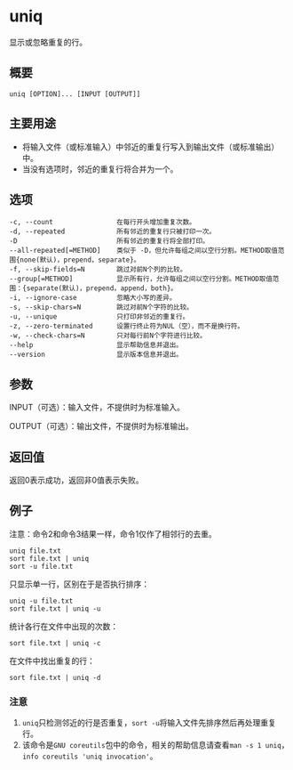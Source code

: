 # uniq

显示或忽略重复的行。

## 概要

```text
uniq [OPTION]... [INPUT [OUTPUT]]
```

## 主要用途

* 将输入文件（或标准输入）中邻近的重复行写入到输出文件（或标准输出）中。
* 当没有选项时，邻近的重复行将合并为一个。

## 选项

```text
-c, --count                在每行开头增加重复次数。
-d, --repeated             所有邻近的重复行只被打印一次。
-D                         所有邻近的重复行将全部打印。
--all-repeated[=METHOD]    类似于 -D，但允许每组之间以空行分割。METHOD取值范围{none(默认)，prepend，separate}。
-f, --skip-fields=N        跳过对前N个列的比较。
--group[=METHOD]           显示所有行，允许每组之间以空行分割。METHOD取值范围：{separate(默认)，prepend，append，both}。
-i, --ignore-case          忽略大小写的差异。
-s, --skip-chars=N         跳过对前N个字符的比较。
-u, --unique               只打印非邻近的重复行。
-z, --zero-terminated      设置行终止符为NUL（空），而不是换行符。
-w, --check-chars=N        只对每行前N个字符进行比较。
--help                     显示帮助信息并退出。
--version                  显示版本信息并退出。
```

## 参数

INPUT（可选）：输入文件，不提供时为标准输入。

OUTPUT（可选）：输出文件，不提供时为标准输出。

## 返回值

返回0表示成功，返回非0值表示失败。

## 例子

注意：命令2和命令3结果一样，命令1仅作了相邻行的去重。

```text
uniq file.txt
sort file.txt | uniq
sort -u file.txt
```

只显示单一行，区别在于是否执行排序：

```text
uniq -u file.txt
sort file.txt | uniq -u
```

统计各行在文件中出现的次数：

```text
sort file.txt | uniq -c
```

在文件中找出重复的行：

```text
sort file.txt | uniq -d
```

### 注意

1. `uniq`只检测邻近的行是否重复，`sort -u`将输入文件先排序然后再处理重复行。
2. 该命令是`GNU coreutils`包中的命令，相关的帮助信息请查看`man -s 1 uniq`，`info coreutils 'uniq invocation'`。

